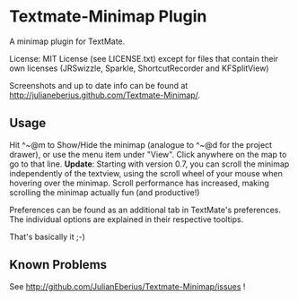 **Textmate-Minimap Plugin**
===========================

A minimap plugin for TextMate.

License: 
MIT License (see LICENSE.txt)
except for files that contain their own licenses (JRSwizzle, Sparkle, ShortcutRecorder and KFSplitView)

Screenshots and up to date info can be found at http://julianeberius.github.com/Textmate-Minimap/.

**Usage**
----------
Hit ^~@m to Show/Hide the minimap (analogue to ^~@d for the project drawer), or use the menu item under "View". Click anywhere on the map to go to that line. 
**Update**: Starting with version 0.7, you can scroll the minimap independently of the textview, using the scroll wheel of your mouse when hovering over the minimap. 
Scroll performance has increased, making scrolling the minimap actually fun (and productive!)

Preferences can be found as an additional tab in TextMate's preferences. The individual options are explained in their respective tooltips.

That's basically it ;-)

**Known Problems**
------------------
See http://github.com/JulianEberius/Textmate-Minimap/issues !

